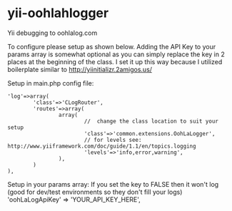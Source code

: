 yii-oohlahlogger
=================

Yii debugging to oohlalog.com

To configure please setup as shown below.  Adding the API Key to your params
array is somewhat optional as you can simply replace the key in 2 places at
the beginning of the class.  I set it up this way because I utilized
boilerplate similar to http://yiinitializr.2amigos.us/


Setup in main.php config file:

	'log'=>array(
			'class'=>'CLogRouter',
			'routes'=>array(
					array(
							//  change the class location to suit your setup
							'class'=>'common.extensions.OohLaLogger',
							// for levels see: http://www.yiiframework.com/doc/guide/1.1/en/topics.logging
							'levels'=>'info,error,warning',
					),
			)
	),


Setup in your params array:
If you set the key to FALSE then it won't log (good for dev/test environments so they don't fill your logs)
'oohLaLogApiKey' => 'YOUR_API_KEY_HERE',
